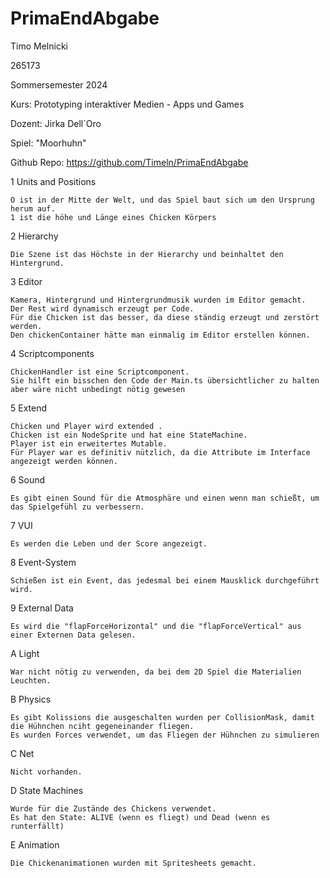 # PrimaEndAbgabe
Timo Melnicki

265173

Sommersemester 2024

Kurs: Prototyping interaktiver Medien - Apps und Games

Dozent: Jirka Dell´Oro

Spiel: "Moorhuhn"

Github Repo: https://github.com/Timeln/PrimaEndAbgabe

1   Units and Positions

    O ist in der Mitte der Welt, und das Spiel baut sich um den Ursprung herum auf.
    1 ist die höhe und Länge eines Chicken Körpers

2   Hierarchy

    Die Szene ist das Höchste in der Hierarchy und beinhaltet den Hintergrund.

3   Editor

    Kamera, Hintergrund und Hintergrundmusik wurden im Editor gemacht.
    Der Rest wird dynamisch erzeugt per Code.
    Für die Chicken ist das besser, da diese ständig erzeugt und zerstört werden.
    Den chickenContainer hätte man einmalig im Editor erstellen können.

4   Scriptcomponents

    ChickenHandler ist eine Scriptcomponent. 
    Sie hilft ein bisschen den Code der Main.ts übersichtlicher zu halten aber wäre nicht unbedingt nötig gewesen

5   Extend

    Chicken und Player wird extended .
    Chicken ist ein NodeSprite und hat eine StateMachine.
    Player ist ein erweitertes Mutable.
    Für Player war es definitiv nützlich, da die Attribute im Interface angezeigt werden können.

6   Sound

    Es gibt einen Sound für die Atmosphäre und einen wenn man schießt, um das Spielgefühl zu verbessern.

7   VUI

    Es werden die Leben und der Score angezeigt.

8   Event-System

    Schießen ist ein Event, das jedesmal bei einem Mausklick durchgeführt wird.

9   External Data

    Es wird die "flapForceHorizontal" und die "flapForceVertical" aus einer Externen Data gelesen.

A   Light

    War nicht nötig zu verwenden, da bei dem 2D Spiel die Materialien Leuchten.

B   Physics

    Es gibt Kolissions die ausgeschalten wurden per CollisionMask, damit die Hühnchen nciht gegeneinander fliegen.
    Es wurden Forces verwendet, um das Fliegen der Hühnchen zu simulieren

C   Net

    Nicht vorhanden.

D   State Machines

    Wurde für die Zustände des Chickens verwendet.
    Es hat den State: ALIVE (wenn es fliegt) und Dead (wenn es runterfällt)

E   Animation

    Die Chickenanimationen wurden mit Spritesheets gemacht.